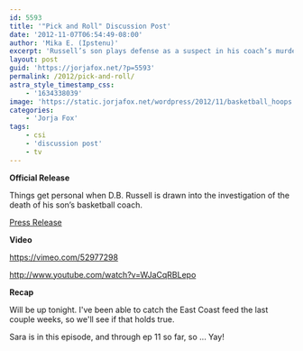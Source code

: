 ```yaml
---
id: 5593
title: '"Pick and Roll" Discussion Post'
date: '2012-11-07T06:54:49-08:00'
author: 'Mika E. (Ipstenu)'
excerpt: 'Russell’s son plays defense as a suspect in his coach’s murder. Could he be benched? #CSI tonight'
layout: post
guid: 'https://jorjafox.net/?p=5593'
permalink: /2012/pick-and-roll/
astra_style_timestamp_css:
    - '1634338039'
image: 'https://static.jorjafox.net/wordpress/2012/11/basketball_hoops.jpeg'
categories:
    - 'Jorja Fox'
tags:
    - csi
    - 'discussion post'
    - tv
---
```


**Official Release**

Things get personal when D.B. Russell is drawn into the investigation of the death of his son’s basketball coach.

<a href="http://www.cbspressexpress.com/cbs-entertainment/shows/csi-crime-scene-investigation/releases/view?id=33297">Press Release</a>

**Video**

https://vimeo.com/52977298

http://www.youtube.com/watch?v=WJaCqRBLepo

**Recap**

Will be up tonight. I've been able to catch the East Coast feed the last couple weeks, so we'll see if that holds true.

Sara is in this episode, and through ep 11 so far, so ... Yay!
